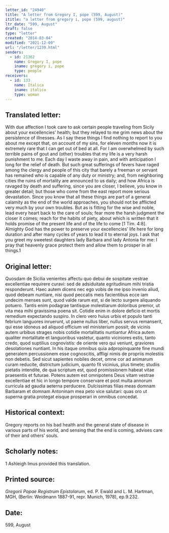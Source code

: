 ```yaml
---
letter_id: "24940"
title: "A letter from Gregory I, pope (599, August)"
ititle: "a letter from gregory i, pope (599, august)"
ltr_date: "599, August"
draft: false
type: "letter"
created: "2014-03-04"
modified: "2021-12-09"
url: "/letter/1239.html"
senders:
  - id: 21362
    name: Gregory I, pope
    iname: gregory i, pope
    type: people
receivers:
  - id: 133
    name: Italica
    iname: italica
    type: woman
---
```

<h2> Translated letter:</h2>With due affection I took care to ask certain people traveling from Sicily about your excellencies’ health; but they relayed to me grim news about the persistence of illnesses.  As I say these things I find nothing to report to you about me except that, on account of my sins, for eleven months now it is extremely rare that I can get out of bed at all.  For I am overwhelmed by such terrible pains of gout and (other) troubles that my life is a very harsh punishment to me.  Each day I waste away in pain, and with anticipation I long for the relief of death.  But such great sufferings of fevers have raged among the clergy and people of this city that barely a freeman or servant has remained who is capable of any duty or ministry; and, from neighboring cities the ruins of mortality are announced to us daily; and how Africa is ravaged by death and suffering, since you are closer,  I believe, you know in greater detail; but those who come from the east report more serious devastation.  Since you know that all these things are part of a general calamity as the end of the world approaches, you should not be afflicted very much by your own troubles.  But as is fitting for the wise and noble, lead every heart back to the care of souls; fear more the harsh judgment the closer it comes; reach for the habits of piety, about which is written that it holds promise of the present life and of the life to come [1 Tim. 4:8].  Almighty God has the power to preserve your excellencies’ life here for long duration and after many cycles of years to lead it to eternal joys.  I ask that you greet my sweetest daughters lady Barbara and lady Antonia for me: I pray that heavenly grace protect them and allow them to prosper in all things.1
<h2 class="mt-4"> Original letter:</h2>Quosdam de Sicilia venientes affectu quo debui de sospitate vestrae excellentiae requirere curavi:  sed de adsiduitate egritudinum mihi tristia responderunt.  Haec autem dicens nec ego vobis de me ipso invenio aliud, quod debeam nuntiare, nisi quod peccatis meis facientibus ecce iam undecim menses sunt, quod valde rarum est, si de lecto surgere aliquando potuero. Tantis enim podagrae tantisque molestiarum doloribus premor, ut vita mea mihi gravissima poena sit. Cotidie enim in dolore deficio et mortis remedium expectando suspiro. In clero vero huius urbis et populo tanti febrium languores inruerunt, ut paene nullus liber, nullus servus remanserit, qui esse idoneus ad aliquod officium vel ministerium possit; de vicinis autem urbibus strages nobis cotidie mortalitatis nuntiantur Africa autem qualiter mortalitate et languoribus vastetur, quanto viciniores estis, tanto credo, quod suptilius cognovistis: de oriente vero qui veniunt, graviores desolationes nuntiant. In his itaque omnibus quia adpropinquante fine mundi generalem percussionem esse cognoscitis, affligi nimis de propriis molestiis non debetis. Sed sicut sapientes nobiles decet, omne cor ad animarum curam reducite, districtum judicium, quanto fit vicinius, plus timete; studiis pietatis intendite, de qua scriptum est, quod promissionem habeat vitae praesentis et futurae. Potens autem est omnipotens Deus vitam vestrae excellentiae et hic in longo tempore conservare et post multa annorum curricula ad gaudia aeterna perducere. Dulcissimas filias meas domnam Barbaram et domnam Antoninam mea peto vice salutari: quas oro ut superna gratia protegat eisque prosperari in omnibus concedat.
<h2 class="mt-4"> Historical context:</h2>Gregory reports on his bad health and the general state of disease in various parts of his world, and sensing that the end is coming, advises care of their and others’ souls.
<h2 class="mt-4"> Scholarly notes:</h2>1 Ashleigh Imus provided this translation.
<h2 class="mt-4"> Printed source:</h2><p><em>Gregorii Papae Registrum Epistolarum</em>, ed. P. Ewald and L. M. Hartman, MGH, (Berlin: Weidmann 1887-91, repr. Munich, 1978), ep.9.232.</p><h2 class="mt-4"> Date:</h2>599, August